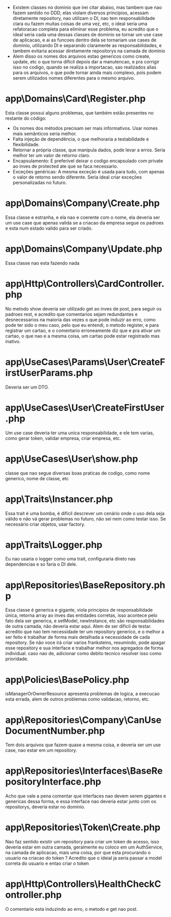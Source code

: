 - Existem classes no dominio que irei citar abaixo, mas tambem que nao fazem sentido no DDD, elas violam diversos principios, acessam diretamente repository, nao utilizam o DI, nao tem responsabilidade clara ou fazem muitas coisas de uma vez, etc, o ideal seria uma refatoracao completa para eliminar esse problema, eu acredito que o ideal seria cada uma dessas classes de dominio se tornar um use case de aplicacao, e ai as funcoes dentro dela se tornariam use cases de dominio, utilizando DI e separando claramente as responsabilidades, e tambem evitaria acessar diretamente repositorys na camada de dominio
- Alem disso os nomes dos arquivos estao genericos como create, update, etc o que torna dificil depois dar a manutencao, e pra corrigir isso no codigo, quando se realiza a importacao, sao realizados alias para os arquivos, o que pode tornar ainda mais complexo, pois podem serem utilizados nomes diferentes para o mesmo arquivo.

# app\Domains\Card\Register.php
Esta classe possui alguns problemas, que também estão presentes no restante do código:

- Os nomes dos métodos precisam ser mais informativos. Usar nomes mais semânticos seria melhor.
- Falta injeção de dependência, o que melhoraria a testabilidade e flexibilidade.
- Retornar a própria classe, que manipula dados, pode levar a erros. Seria melhor ter um valor de retorno claro.
- Encapsulamento: E preferivel deixar o codigo encapsulado com private ao inves de protected ate que se faca necessario.
- Exceções genéricas: A mesma exceção é usada para tudo, com apenas o valor de retorno sendo diferente. Seria ideal criar exceções personalizadas no futuro.

# app\Domains\Company\Create.php
Essa classe e estranha, e ela nao e coerente com o nome, ela deveria ser um use case que apenas valida se a criacao da empresa segue os padroes e esta num estado valido para ser criado.

# app\Domains\Company\Update.php
Essa classe nao esta fazendo nada

# app\Http\Controllers\CardController.php
No metodo show deveria ser utilizado get ao inves de post, para seguir os padroes rest, e acredito que comentarios sejam redundantes e desnecessarios na maioria das vezes o que pode induzir ao erro, como pode ter sido o meu caso, pelo que eu entendi, o metodo register, e para registrar um cartao, e o comentario erroneamente diz que e pra ativar um cartao, o que nao e a mesma coisa, um cartao pode estar registrado mas inativo.

# app\UseCases\Params\User\CreateFirstUserParams.php 
Deveria ser um DTO.

# app\UseCases\User\CreateFirstUser.php
Um use case deveria ter uma unica responsabilidade, e ele tem varias, como gerar token, validar empresa, criar empresa, etc.

# app\UseCases\User\show.php
classe que nao segue diversas boas praticas de codigo, como nome generico, nome de classe, etc

# app\Traits\Instancer.php
Essa trait é uma bomba, é dificil descrever um cenário onde o uso dela seja válido e não vá gerar problemas no futuro, não sei nem como testar isso.
Se necessário criar objetos, usar factory.

# app\Traits\Logger.php
Eu nao usaria o logger como uma trait, configuraria direto nas dependencias e so faria o DI dele.

# app\Repositories\BaseRepository.php
Essa classe é generica e gigante, viola principios de responsabilidade única, retorna array ao inves das entidades corretas, isso acontece pelo fato dela ser generica, e setModel, newInstance, etc são responsabilidades de outra camada, não deveria estar aqui. Alem de ser dificil de testar.
acredito que nao tem necessidade ter um repository generico, e o melhor a ser feito é trabalhar de forma mais detalhada a necessidade de cada repository. Se não voce irá criar varios franksteins,
resumindo, pode apagar esse repository e sua interface e trabalhar melhor nos agregados de forma individual.
caso nao de, adicionar como debito tecnico resolver isso como prioridade.

# app\Policies\BasePolicy.php
isManagerOrOwnerResource apresenta problemas de logica, a execucao esta errada, alem de outros problemas como validacao, retorno, etc.

# app\Repositories\Company\CanUseDocumentNumber.php
Tem dois arquivos que fazem quase a mesma coisa, e deveria ser um use case, nao estar em um repository.

# app\Repositories\Interfaces\BaseRepositoryInterface.php
Acho que vale a pena comentar que interfaces nao devem serem gigantes e genericas dessa forma, e essa interface nao deveria estar junto com os repositorys, deveria estar no dominio.

# app\Repositories\Token\Create.php
Nao faz sentido existir um repository para criar um token de acesso, isso deveria estar em outra camada, geralmente eu coloco em um AuthService, na camada de aplicacao, mais uma coisa, por que esta procurando o usuario na criacao do token ? Acredito que o ideial ja seria passar a model correta do usuario e entao criar o token

# app\Http\Controllers\HealthCheckController.php 
O comentario esta induzindo ao erro, o metodo e get nao post.
